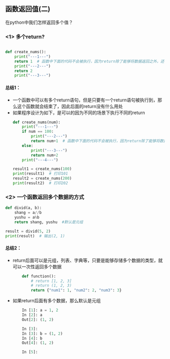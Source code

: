 ## 函数返回值(二)

在python中我们怎样返回多个值？

### <1> 多个return?

```python

def create_nums():
	print("---1---")
	return 1  # 函数中下面的代码不会被执行，因为return除了能够将数据返回之外，还有一个隐藏的功能：结束函数
	print("---2---")
	return 2
	print("---3---")

```

#### 总结1：
* 一个函数中可以有多个return语句，但是只要有一个return语句被执行到，那么这个函数就会结束了，因此后面的return没有什么用处
* 如果程序设计为如下，是可以的因为不同的场景下执行不同的return
	```python
	def create_nums(num):
		print("---1---")
		if num == 100:
			print("---2---")
			return num+1  # 函数中下面的代码不会被执行，因为return除了能够将数据返回之外，还有一个隐藏的功能：结束函数
		else:
			print("---3---")
			return num+2
		print("---4---")

	result1 = create_nums(100)
	print(result1)  # 打印101
	result2 = create_nums(200)
	print(result2)  # 打印202

	```

### <2> 一个函数返回多个数据的方式

```python
def divid(a, b):
	shang = a//b
	yushu = a%b 
	return shang, yushu  #默认是元组

result = divid(5, 2)
print(result)  # 输出(2, 1)
```

#### 总结2：
* return后面可以是元组，列表、字典等，只要是能够存储多个数据的类型，就可以一次性返回多个数据
	```python
		def function():
			# return [1, 2, 3]
			# return (1, 2, 3)
			return {"num1": 1, "num2": 2, "num3": 3}
	```
* 如果return后面有多个数据，那么默认是元组
	```python
		In [1]: a = 1, 2
		In [2]: a
		Out[2]: (1, 2)

		In [3]:
		In [3]: b = (1, 2)
		In [4]: b
		Out[4]: (1, 2)

		In [5]:
	```



